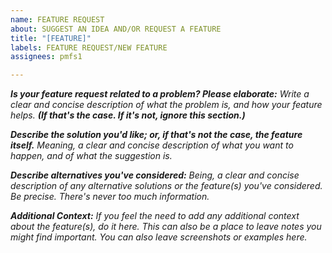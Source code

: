 ```yaml
---
name: FEATURE REQUEST
about: SUGGEST AN IDEA AND/OR REQUEST A FEATURE
title: "[FEATURE]"
labels: FEATURE REQUEST/NEW FEATURE
assignees: pmfs1

---
```


***Is your feature request related to a problem? Please elaborate:***
*Write a clear and concise description of what the problem is, and how your feature helps. ***(If that's the case. If it's not, ignore this section.)****

***Describe the solution you'd like; or, if that's not the case, the feature itself.***
*Meaning, a clear and concise description of what you want to happen, and of what the suggestion is.*

***Describe alternatives you've considered:***
*Being, a clear and concise description of any alternative solutions or the feature(s) you've considered. Be precise. There's never too much information.*

***Additional Context:***
*If you feel the need to add any additional context about the feature(s), do it here. This can also be a place to leave notes you might find important. You can also leave screenshots or examples here.*
